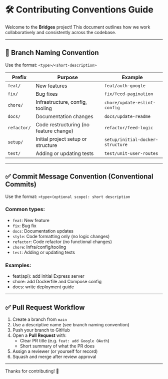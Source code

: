 # 🛠️ Contributing Conventions Guide

Welcome to the **Bridges** project! This document outlines how we work collaboratively and consistently across the codebase.

---

## 📂 Branch Naming Convention

Use the format: `<type>/<short-description>`

| Prefix       | Purpose                                | Example                           |
|--------------|----------------------------------------|------------------------------------|
| `feat/`      | New features                           | `feat/auth-google`                |
| `fix/`       | Bug fixes                              | `fix/feed-pagination`             |
| `chore/`     | Infrastructure, config, tooling        | `chore/update-eslint-config`      |
| `docs/`      | Documentation changes                  | `docs/update-readme`              |
| `refactor/`  | Code restructuring (no feature change) | `refactor/feed-logic`             |
| `setup/`     | Initial project setup or structure     | `setup/initial-docker-structure`  |
| `test/`      | Adding or updating tests               | `test/unit-user-routes`           |

---

## ✅ Commit Message Convention (Conventional Commits)

Use the format: `<type>(optional scope): short description`


### Common types:
- `feat`: New feature
- `fix`: Bug fix
- `docs`: Documentation updates
- `style`: Code formatting only (no logic changes)
- `refactor`: Code refactor (no functional changes)
- `chore`: Infra/config/tooling
- `test`: Adding or updating tests

### Examples:
- feat(api): add initial Express server
- chore: add Dockerfile and Compose config
- docs: write deployment guide


---

## ✅ Pull Request Workflow

1. Create a branch from `main`
2. Use a descriptive name (see branch naming convention)
3. Push your branch to GitHub
4. Open a **Pull Request** with:
   - Clear PR title (e.g. `feat: add Google OAuth`)
   - Short summary of what the PR does
5. Assign a reviewer (or yourself for record)
6. Squash and merge after review approval

---

Thanks for contributing! 🚀
